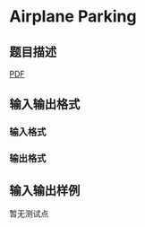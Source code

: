 # Airplane Parking

## 题目描述

[problemUrl]: https://uva.onlinejudge.org/index.php?option=com_onlinejudge&Itemid=8&category=247&page=show_problem&problem=3696

[PDF](https://uva.onlinejudge.org/external/12/p1255.pdf)

## 输入输出格式

### 输入格式

### 输出格式

## 输入输出样例

暂无测试点

